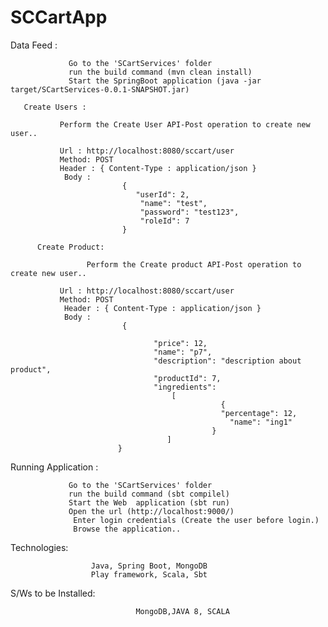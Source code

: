 # SCCartApp

Data Feed :

                 Go to the 'SCartServices' folder 
                 run the build command (mvn clean install)
                 Start the SpringBoot application (java -jar target/SCartServices-0.0.1-SNAPSHOT.jar)

       Create Users :

               Perform the Create User API-Post operation to create new user..

               Url : http://localhost:8080/sccart/user
               Method: POST
               Header : { Content-Type : application/json }
                Body :
                             {
                                "userId": 2,
                                 "name": "test",
                                 "password": "test123",
                                 "roleId": 7
                             }

          Create Product:

                     Perform the Create product API-Post operation to create new user..

               Url : http://localhost:8080/sccart/user
               Method: POST
                Header : { Content-Type : application/json }
                Body :
                             {
                               
                                    "price": 12,
                                    "name": "p7",
                                    "description": "description about product",
                                    "productId": 7,
                                    "ingredients":
                                        [
                                                   {
                                                   "percentage": 12,
                                                     "name": "ing1"
                                                 }
                                       ]
                            }

             

Running Application :

                 Go to the 'SCartServices' folder 
                 run the build command (sbt compilel)
                 Start the Web  application (sbt run)
                 Open the url (http://localhost:9000/)
                  Enter login credentials (Create the user before login.)
                  Browse the application..


Technologies:

                      Java, Spring Boot, MongoDB
                      Play framework, Scala, Sbt 


S/Ws to be Installed:
                                 
                                MongoDB,JAVA 8, SCALA
